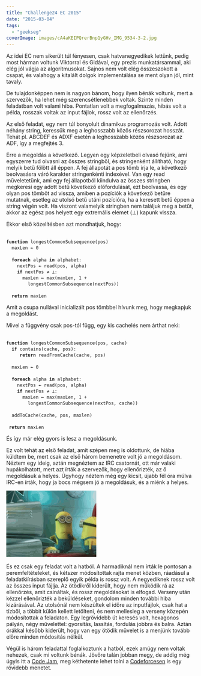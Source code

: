 ```yaml
---
title: "Challenge24 EC 2015"
date: "2015-03-04"
tags: 
  - "geekseg"
coverImage: images/cA4aKEIPQrerBnp1yGHv_IMG_9534-3-2.jpg
---
```


Az idei EC nem sikerült túl fényesen, csak hatvanegyedikek lettünk, pedig most hárman voltunk Viktorral és Gidával, egy prezis munkatársammal, aki elég jól vágja az algoritmusokat. Sajnos nem volt elég összeszokott a csapat, és valahogy a kitalált dolgok implementálása se ment olyan jól, mint tavaly.

De tulajdonképpen nem is nagyon bánom, hogy ilyen bénák voltunk, mert a szervezők, ha lehet még szerencsétlenebbek voltak. Szinte minden feladatban volt valami hiba. Pontatlan volt a megfogalmazás, hibás volt a példa, rosszak voltak az input fájlok, rossz volt az ellenőrzés.

Az első feladat, egy nem túl bonyolult dinamikus programozás volt. Adott néhány string, keressük meg a leghosszabb közös részsorozat hosszát. Tehát pl. ABCDEF és ADXF esetén a leghosszabb közös részsorozat az ADF, így a megfejtés 3.

Erre a megoldás a következő. Legyen egy képzeletbeli olvasó fejünk, ami egyszerre tud olvasni az összes stringből, és stringenként állítható, hogy melyik betű fölött áll éppen. A fej állapotát a pos tömb írja le, a következő beolvasásra váró karakter stringenkénti indexével. Van egy read műveletetünk, ami egy fej állapotból kiindulva az összes stringben megkeresi egy adott betű következő előfordulását, ezt beolvassa, és egy olyan pos tömböt ad vissza, amiben a pozíciók a következő betűre mutatnak, esetleg az utolsó betű utáni pozícióra, ha a keresett betű éppen a string végén volt. Ha viszont valamelyik stringben nem találjuk meg a betűt, akkor az egész pos helyett egy extremális elemet (⊥) kapunk vissza.

Ekkor első közelítésben azt mondhatjuk, hogy:

<pre><code>
<b>function</b> longestCommonSubsequence(pos)
  maxLen ← 0  

  <b>foreach</b> alpha <b>in</b> alphabet:
    nextPos ← read(pos, alpha)
    <b>if</b> nextPos ≠ ⊥:
      maxLen ← max(maxLen, 1 +
        longestCommonSubsequence(nextPos))

  <b>return</b> maxLen
</code></pre>

Amit a csupa nullával inicializált pos tömbbel hívunk meg, hogy megkapjuk a megoldást.

Mivel a függvény csak pos-tól függ, egy kis cachelés nem árthat neki:

<pre><code>
<b>function</b> longestCommonSubsequence(pos, cache)
  <b>if</b> contains(cache, pos): 
     <b>return</b> readFromCache(cache, pos)
  
  maxLen ← 0  

  <b>foreach</b> alpha <b>in</b> alphabet:
    nextPos ← read(pos, alpha)
    <b>if</b> nextPos ≠ ⊥:
      maxLen ← max(maxLen, 1 +
        longestCommonSubsequence(nextPos, cache))

  addToCache(cache, pos, maxlen)

 <b>return</b> maxLen
</code></pre>

És így már elég gyors is lesz a megoldásunk.

Ez volt tehát az első feladat, amit szépen meg is oldottunk, de hiába küldtem be, mert csak az első három bemenetre volt jó a megoldásom. Néztem egy ideig, aztán megnéztem az IRC csatornát, ott már valaki hupákolhatott, mert azt írták a szervezők, hogy ellenőrizték, az ő megoldásuk a helyes. Úgyhogy néztem még egy kicsit, újabb fél óra múlva IRC-en írták, hogy ja bocs mégsem jó a megoldásuk, és a miénk a helyes.

![4k7kp0I](images/4k7kp0I.gif)

És ez csak egy feladat volt a hatból. A harmadiknál nem írták le pontosan a peremfeltételeket, és kétszer módosítottak rajta menet közben, ráadásul a feladatkiírásban szereplő egyik példa is rossz volt. A negyediknek rossz volt az összes input fájlja. Az ötödikről kiderült, hogy nem működik rá az ellenőrzés, amit csináltak, és rossz megoldásokat is elfogad. Verseny után kézzel ellenőrizték a beküldéseket, gondolom minden további hiba kizárásával. Az utolsónál nem készültek el időre az inputfájlok, csak hat a tízből, a többit külön kellett letölteni, és nem mellesleg a verseny közepén módosítottak a feladaton. Egy legrövidebb út keresés volt, hexagonos pályán, négy művelettel: gyorsítás, lassítás, fordulás jobbra és balra. Aztán órákkal később kiderült, hogy van egy ötödik művelet is a menjünk tovább előre minden módosítás nélkül.

Végül is három feladattal foglalkoztunk a hatból, ezek amúgy nem voltak nehezek, csak mi voltunk bénák. Jövőre talán jobban megy, de addig még úgyis itt a [Code Jam](https://code.google.com/codejam), meg kéthetente lehet tolni a [Codeforcesen](http://codeforces.com/ "Codeforcesen") is egy rövidebb menetet.
